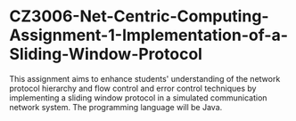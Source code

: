 # CZ3006-Net-Centric-Computing-Assignment-1-Implementation-of-a-Sliding-Window-Protocol
This assignment aims to enhance students' understanding of the network protocol hierarchy and flow control and error control techniques by implementing a sliding window protocol in a simulated communication network system. The programming language will be Java.
